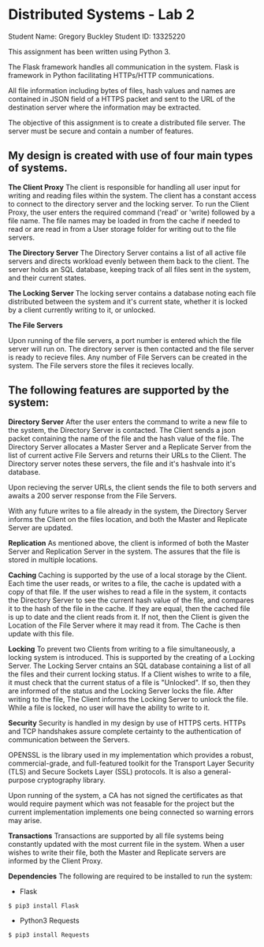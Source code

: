 # Distributed Systems - Lab 2
Student Name: Gregory Buckley
Student ID: 13325220

This assignment has been written using Python 3.

The Flask framework handles all communication in the system. Flask is framework in Python facilitating HTTPs/HTTP communications.

All file information including bytes of files, hash values and names are contained in JSON field of a HTTPS packet and sent to the URL of the destination server where the information may be extracted. 

The objective of this assignment is to create a distributed file server. The server must be secure and contain a number of features.

My design  is created with use of four main types of systems.
-------------------

**The Client Proxy**
The client is responsible for handling all user input for writing and reading files within the system. The client has a constant access to connect to the directory server and the locking server. To run the Client Proxy, the user enters the required command ('read' or 'write) followed by a file name. The file names may be loaded in from the cache if needed to read or are read in from a User storage folder for writing out to the file servers.

**The Directory Server**
The Directory Server contains a list of all active file servers and directs workload evenly between them back to the client. The server holds an SQL database, keeping track of all files sent in the system, and their current states.  

**The Locking Server**
The locking server contains a database noting each file distributed between the system and it's current state, whether it is locked by a client currently writing to it, or unlocked.

**The File Servers**

Upon running of the file servers, a port number is entered which the file server will run on. The directory server is then contacted and the file server is ready to recieve files. Any number of File Servers can be created in the system. The File servers store the files it recieves locally.


The following features are supported by the system:
-------------------

**Directory Server**
After the user enters the command to write a new file to the system, the Directory Server is contacted. The Client sends a json packet containing the name of the file and the hash value of the file. The Directory Server allocates a Master Server and a Replicate Server from the list of current active File Servers and returns their URLs to the Client. The Directory server notes these servers, the file and it's hashvale into it's database.

Upon recieving the server URLs, the client sends the file to both servers and awaits a 200 server response from the File Servers.

With any future writes to a file already in the system, the Directory Server informs the Client on the files location, and both the Master and Replicate Server are updated.

**Replication**
As mentioned above, the client is informed of both the Master Server and Replication Server in the system. The assures that the file is stored in multiple locations. 

**Caching**
Caching is supported by the use of a local storage by the Client. Each time the user reads, or writes to a file, the cache is updated with a copy of that file. If the user wishes to read a file in the system, it contacts the Directory Server to see the current hash value of the file, and compares it to the hash of the file in the cache. If they are equal, then the cached file is up to date and the client reads from it. If not, then the Client is given the Location of the File Server where it may read it from. The Cache is then update with this file.

**Locking**
To prevent two Clients from writing to a file simultaneously, a locking system is introduced. This is supported by the creating of a Locking Server. The Locking Server cntains an SQL database containing a list of all the files and their current locking status. If a Client wishes to write to a file, it must check that the current status of a file is "Unlocked". If so, then they are informed of the status and the Locking Server locks the file. After writing to the file, The Client informs the Locking Server to unlock the file. While a file is locked, no user will have the ability to write to it.

**Security**
Security is handled in my design by use of HTTPS certs. HTTPs and TCP handshakes assure complete certainty to the authentication of communication between the Servers. 

OPENSSL is the library used in my implementation which provides a robust, commercial-grade, and full-featured toolkit for the Transport Layer Security (TLS) and Secure Sockets Layer (SSL) protocols. It is also a general-purpose cryptography library.

Upon running of the system, a CA has not signed the certificates as that would require payment which was not feasable for the project but the current implementation implements one being connected so warning errors may arise.

**Transactions**
Transactions are supported by all file systems being constantly updated with the most current file in the system. When a user wishes to write their file, both the Master and Replicate servers are informed by the Client Proxy.


**Dependencies**
The following are required to be installed to run the system:
- Flask
```sh
$ pip3 install Flask
```

- Python3 Requests
```sh
$ pip3 install Requests
```

